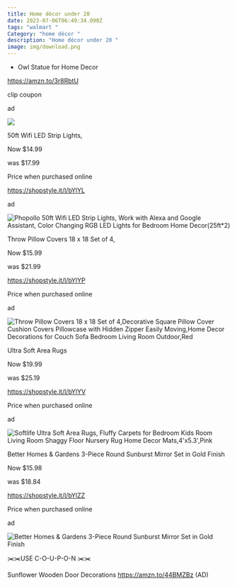 ```yaml
---
title: Home décor under 20
date: 2023-07-06T06:49:34.090Z
tags: "walmart "
Category: "home décor "
description: "Home décor under 20 "
image: img/download.png
---
```

* Owl Statue for Home Decor

https://amzn.to/3r8RbtU

clip coupon

ad

![](https://m.media-amazon.com/images/I/91pzOXVqZ-L._AC_SL1500_.jpg)

50ft Wifi LED Strip Lights,

Now $14.99

was $17.99

Price when purchased online

https://shopstyle.it/l/bYlYL

ad

![Phopollo 50ft  Wifi  LED Strip Lights, Work with Alexa and Google Assistant,  Color Changing RGB LED Lights for Bedroom Home Decor(25ft\*2)](https://i5.walmartimages.com/asr/ef28824a-61ec-450b-bbf3-57638ec6d0ee.12dbe8d8c1fdbbacef35be37ccf3d0dc.jpeg?odnHeight=2000&odnWidth=2000&odnBg=FFFFFF)

Throw Pillow Covers 18 x 18 Set of 4,

Now $15.99

was $21.99

https://shopstyle.it/l/bYlYP

Price when purchased online

ad

![Throw Pillow Covers 18 x 18 Set of 4,Decorative Square Pillow Cover Cushion Covers Pillowcase with Hidden Zipper Easily Moving,Home Decor Decorations for Couch Sofa Bedroom Living Room Outdoor,Red](https://i5.walmartimages.com/asr/7cf02b27-2276-425c-8f74-f4bb76a68ff6.a60f5065cdb715245b0746a023dcd4a4.jpeg?odnHeight=2000&odnWidth=2000&odnBg=FFFFFF)

Ultra Soft Area Rugs

Now $19.99

was $25.19

https://shopstyle.it/l/bYlYV

Price when purchased online

ad

![Softlife Ultra Soft Area Rugs, Fluffy Carpets for Bedroom Kids Room Living Room Shaggy Floor Nursery Rug Home Decor Mats,4'x5.3',Pink](https://i5.walmartimages.com/asr/52edcd91-c67d-44de-84ee-b14bc3b55b88.704d34895a4bf01f345cfadc63c22adb.jpeg?odnHeight=2000&odnWidth=2000&odnBg=FFFFFF)

Better Homes & Gardens 3-Piece Round Sunburst Mirror Set in Gold Finish

Now $15.98

was $18.84

https://shopstyle.it/l/bYlZZ

Price when purchased online

ad

![Better Homes & Gardens 3-Piece Round Sunburst Mirror Set in Gold Finish](https://i5.walmartimages.com/asr/9ff2baef-1f68-41d8-ac6d-d6a6b906e3b3_3.4d5bbfb6717f60beda427e690929fee6.jpeg?odnHeight=2000&odnWidth=2000&odnBg=FFFFFF)

<!--EndFragment--> ✂️✂️USE C-O-U-P-O-N ✂️✂️
Sunflower Wooden Door Decorations
https://amzn.to/44BMZBz
(AD)